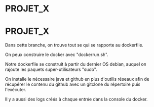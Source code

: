 # PROJET_X

# PROJET_X

Dans cette branche, on trouve tout se qui se rapporte au dockerfile.

On peux construire le docker avec "dockerrun.sh".

Notre dockerfile se construit à partir du dernier OS debian, auquel on rajoute les paquets super-utilisateurs "sudo".

On installe le nécessaire java et github en plus d'outilis réseaux afin de récupérer le contenu du github avec un gitclone du répertoire puis l'exécuter.

Il y a aussi des logs créés à chaque entrée dans la console du docker.
